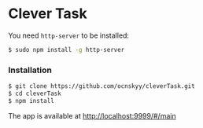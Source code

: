# Clever Task

You need ```http-server``` to be installed:
```sh
$ sudo npm install -g http-server
```
### Installation
```sh
$ git clone https://github.com/ocnskyy/cleverTask.git
$ cd cleverTask
$ npm install
```
The app is available at <http://localhost:9999/#/main>
